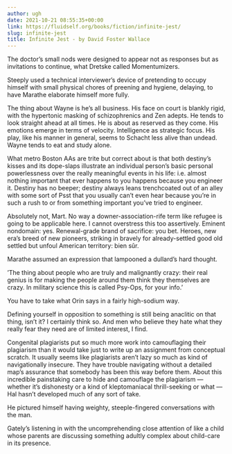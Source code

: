 ```yaml
---
author: ugh
date: 2021-10-21 08:55:35+00:00
link: https://fluidself.org/books/fiction/infinite-jest/
slug: infinite-jest
title: Infinite Jest - by David Foster Wallace
---
```


The doctor’s small nods were designed to appear not as responses but as invitations to continue, what Dretske called Momentumizers.

Steeply used a technical interviewer’s device of pretending to occupy himself with small physical chores of preening and hygiene, delaying, to have Marathe elaborate himself more fully.

The thing about Wayne is he’s all business. His face on court is blankly rigid, with the hypertonic masking of schizophrenics and Zen adepts. He tends to look straight ahead at all times. He is about as reserved as they come. His emotions emerge in terms of velocity. Intelligence as strategic focus. His play, like his manner in general, seems to Schacht less alive than undead. Wayne tends to eat and study alone.

What metro Boston AAs are trite but correct about is that both destiny’s kisses and its dope-slaps illustrate an individual person’s basic personal powerlessness over the really meaningful events in his life: i.e. almost nothing important that ever happens to you happens because you engineer it. Destiny has no beeper; destiny always leans trenchcoated out of an alley with some sort of Psst that you usually can’t even hear because you’re in such a rush to or from something important you’ve tried to engineer.

Absolutely not, Mart. No way a downer-association-rife term like refugee is going to be applicable here. I cannot overstress this too assertively. Eminent nondomain: yes. Renewal-grade brand of sacrifice: you bet. Heroes, new era’s breed of new pioneers, striking in bravely for already-settled good old settled but unfoul American territory: bien sûr.

Marathe assumed an expression that lampooned a dullard’s hard thought.

’The thing about people who are truly and malignantly crazy: their real genius is for making the people around them think they themselves are crazy. In military science this is called Psy-Ops, for your info.’

You have to take what Orin says in a fairly high-sodium way.

Defining yourself in opposition to something is still being anaclitic on that thing, isn’t it? I certainly think so. And men who believe they hate what they really fear they need are of limited interest, I find.

Congenital plagiarists put so much more work into camouflaging their plagiarism than it would take just to write up an assignment from conceptual scratch. It usually seems like plagiarists aren’t lazy so much as kind of navigationally insecure. They have trouble navigating without a detailed map’s assurance that somebody has been this way before them. About this incredible painstaking care to hide and camouflage the plagiarism — whether it’s dishonesty or a kind of kleptomaniacal thrill-seeking or what — Hal hasn’t developed much of any sort of take.

He pictured himself having weighty, steeple-fingered conversations with the man.

Gately’s listening in with the uncomprehending close attention of like a child whose parents are discussing something adultly complex about child-care in its presence.
